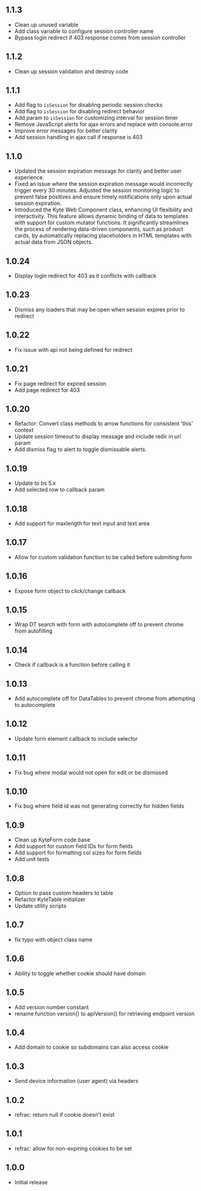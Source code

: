 ## 1.1.3

* Clean up unused variable
* Add class variable to configure session controller name
* Bypass login redirect if 403 response comes from session controller

## 1.1.2

* Clean up session validation and destroy code

## 1.1.1

* Add flag to `isSession` for disabling periodic session checks
* Add flag to `isSession` for disabling redirect behavior
* Add param to `isSession` for customizing interval for session timer
* Remove JavaScript alerts for ajax errors and replace with console.error
* Improve error messages for better clarity
* Add session handling in ajax call if response is 403

## 1.1.0

* Updated the session expiration message for clarity and better user experience.
* Fixed an issue where the session expiration message would incorrectly trigger every 30 minutes. Adjusted the session monitoring logic to prevent false positives and ensure timely notifications only upon actual session expiration.
* Introduced the Kyte Web Component class, enhancing UI flexibility and interactivity. This feature allows dynamic binding of data to templates with support for custom mutator functions. It significantly streamlines the process of rendering data-driven components, such as product cards, by automatically replacing placeholders in HTML templates with actual data from JSON objects.

## 1.0.24

* Display login redirect for 403 as it conflicts with callback

## 1.0.23

* Dismiss any loaders that may be open when session expires prior to redirect

## 1.0.22

* Fix issue with api not being defined for redirect

## 1.0.21

* Fix page redirect for expired session
* Add page redirect for 403

## 1.0.20

* Refactor: Convert class methods to arrow functions for consistent 'this' context
* Update session timeout to display message and include redir in url param
* Add dismiss flag to alert to toggle dismissable alerts.

## 1.0.19

* Update to bs 5.x
* Add selected row to callback param

## 1.0.18

* Add support for maxlength for text input and text area

## 1.0.17

* Allow for custom validation function to be called before submiting form

## 1.0.16

* Expose form object to click/change callback

## 1.0.15

* Wrap DT search with form with autocomplete off to prevent chrome from autofilling

## 1.0.14

* Check if callback is a function before calling it

## 1.0.13

* Add autocomplete off for DataTables to prevent chrome from attempting to autocomplete

## 1.0.12

* Update form element callback to include selector

## 1.0.11

* Fix bug where modal would not open for edit or be dismissed

## 1.0.10

* Fix bug where field id was not generating correctly for hidden fields

## 1.0.9

* Clean up KyteForm code base
* Add support for custom field IDs for form fields
* Add support for formatting col sizes for form fields
* Add unit tests

## 1.0.8

* Option to pass custom headers to table
* Refactor KyteTable initializer
* Update utility scripts

## 1.0.7

* fix typo with object class name

## 1.0.6

* Ability to toggle whether cookie should have domain

## 1.0.5

* Add version number constant
* rename function version() to apiVersion() for retrieving endpoint version

## 1.0.4

* Add domain to cookie so subdomains can also access cookie

## 1.0.3

* Send device information (user agent) via headers

## 1.0.2

* refrac: return null if cookie doesn't exist

## 1.0.1

* refrac: allow for non-expiring cookies to be set

## 1.0.0

* Initial release
